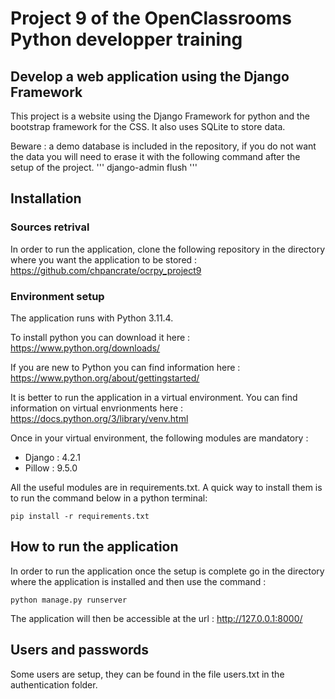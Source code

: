 # Project 9 of the OpenClassrooms Python developper training

## Develop a web application using the Django Framework

This project is a website using the Django Framework for python and the bootstrap framework for the CSS.
It also uses SQLite to store data.

Beware : a demo database is included in the repository, if you do not want the data you will need to erase it with the following command after the setup of the project.
'''
django-admin flush
''' 

## Installation

### Sources retrival

In order to run the application, clone the following repository in the directory where you want the application to be stored : https://github.com/chpancrate/ocrpy_project9


### Environment setup 

The application runs with Python 3.11.4.

To install python you can download it here : https://www.python.org/downloads/

If you are new to Python you can find information here : https://www.python.org/about/gettingstarted/ 

It is better to run the application in a virtual environment. You can find information on virtual envrionments here : https://docs.python.org/3/library/venv.html 

Once in your virtual environment, the following modules are mandatory :
- Django : 4.2.1
- Pillow : 9.5.0

All the useful modules are in requirements.txt. A quick way to install them is to run the command below in a python terminal:
```
pip install -r requirements.txt
```

## How to run the application

In order to run the application once the setup is complete go in the directory where the application is installed and then use the command : 
```
python manage.py runserver
```

The application will then be accessible at the url : http://127.0.0.1:8000/

## Users and passwords

Some users are setup, they can be found in the file users.txt in the authentication folder.
